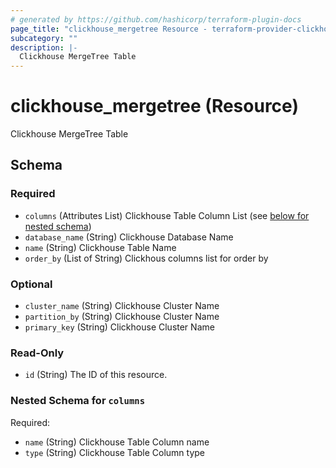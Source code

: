 ```yaml
---
# generated by https://github.com/hashicorp/terraform-plugin-docs
page_title: "clickhouse_mergetree Resource - terraform-provider-clickhouse"
subcategory: ""
description: |-
  Clickhouse MergeTree Table
---
```


# clickhouse_mergetree (Resource)

Clickhouse MergeTree Table



<!-- schema generated by tfplugindocs -->
## Schema

### Required

- `columns` (Attributes List) Clickhouse Table Column List (see [below for nested schema](#nestedatt--columns))
- `database_name` (String) Clickhouse Database Name
- `name` (String) Clickhouse Table Name
- `order_by` (List of String) Clickhous columns list for order by

### Optional

- `cluster_name` (String) Clickhouse Cluster Name
- `partition_by` (String) Clickhouse Cluster Name
- `primary_key` (String) Clickhouse Cluster Name

### Read-Only

- `id` (String) The ID of this resource.

<a id="nestedatt--columns"></a>
### Nested Schema for `columns`

Required:

- `name` (String) Clickhouse Table Column name
- `type` (String) Clickhouse Table Column type
